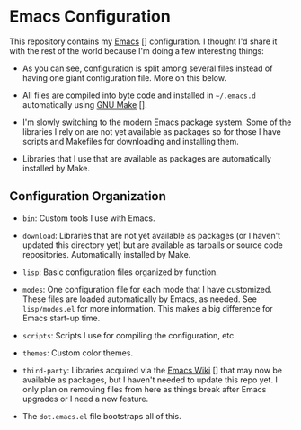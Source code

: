 # Emacs Configuration

This repository contains my [Emacs] [] configuration.  I thought I'd
share it with the rest of the world because I'm doing a few
interesting things:

  * As you can see, configuration is split among several files instead
    of having one giant configuration file.  More on this below.

  * All files are compiled into byte code and installed in
    `~/.emacs.d` automatically using [GNU Make] [].

  * I'm slowly switching to the modern Emacs package system.  Some of
    the libraries I rely on are not yet available as packages so for
    those I have scripts and Makefiles for downloading and installing
    them.

  * Libraries that I use that are available as packages are
    automatically installed by Make.

## Configuration Organization

  * `bin`: Custom tools I use with Emacs.

  * `download`: Libraries that are not yet available as packages (or I
    haven't updated this directory yet) but are available as tarballs
    or source code repositories.  Automatically installed by Make.

  * `lisp`: Basic configuration files organized by function.

  * `modes`: One configuration file for each mode that I have
    customized.  These files are loaded automatically by Emacs, as
    needed.  See `lisp/modes.el` for more information.  This makes a
    big difference for Emacs start-up time.

  * `scripts`: Scripts I use for compiling the configuration, etc.

  * `themes`: Custom color themes.

  * `third-party`: Libraries acquired via the [Emacs Wiki] [] that may
    now be available as packages, but I haven't needed to update this
    repo yet.  I only plan on removing files from here as things break
    after Emacs upgrades or I need a new feature.

  * The `dot.emacs.el` file bootstraps all of this.

[emacs]: http://www.gnu.org/software/emacs/
[gnu make]: http://www.gnu.org/software/make/
[emacs wiki]: http://www.emacswiki.org/emacs/
